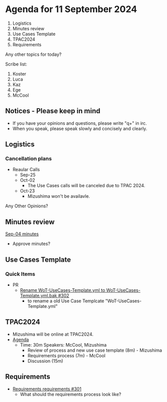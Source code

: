 # Agenda for 11 September 2024
1. Logistics
1. Minutes review
1. Use Cases Template
1. TPAC2024
1. Requirements

Any other topics for today?

Scribe list:
1. Koster
1. Luca
1. Kaz
1. Ege
1. McCool

## Notices - Please keep in mind
* If you have your opinions and questions, please write "q+" in irc.
* When you speak, please speak slowly and concisely and clearly.

## Logistics

### Cancellation plans
* Reaular Calls
    * Sep-25
    * Oct-02
        * The Use Cases calls will be canceled due to TPAC 2024.
    * Oct-23
        * Mizushima won't be availavle.

Any Other Opinions?

## Minutes review

[Sep-04 minutes](https://www.w3.org/2024/09/04-wot-uc-minutes.html)

* Approve minutes?

## Use Cases Template

### Quick Items
* PR
   * [Rename WoT-UseCases-Template.yml to WoT-UseCases-Template.yml.bak #302](https://github.com/w3c/wot-usecases/pull/302)
      * to rename a old Use Case Templcate "WoT-UseCases-Template.yml"

## TPAC2024
* Mizushima will be online at TPAC2024.
* [Agenda](https://www.w3.org/WoT/IG/wiki/Wiki_for_F2F_2024_planning#Use_Cases_and_Requirements)
    * Time: 30m Speakers: McCool, Mizushima
        * Review of process and new use case template (8m) - Mizushima
        * Requirements process (7m) - McCool
        * Discussion (15m)

## Requirements
* [Requirements requirements #301](https://github.com/w3c/wot-usecases/issues/301)
    * What should the requirements process look like?
